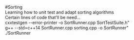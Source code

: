 #Sorting  
Learning how to unit test and adapt sorting algorithms  
Certain lines of code that'll be need...  
cxxtestgen --error-printer -o SortRunner.cpp SortTestSuite.h"  
g++ --std=c++14 SortRunner.cpp sorting.cpp -o SortRunner"  
./SortRunner
